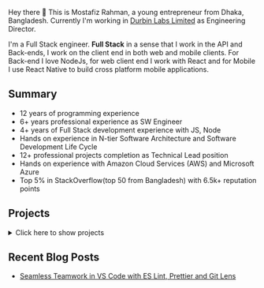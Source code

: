 Hey there 👋 
This is Mostafiz Rahman, a young entrepreneur from Dhaka, Bangladesh. Currently I'm working in [Durbin Labs Limited](http://durbinlabs.com) as Engineering Director. 

I'm a Full Stack engineer. **Full Stack** in a sense that I work in the API and Back-ends, I work on the client end in both web and mobile clients. For Back-end I love NodeJs, for web client end I work with React and for Mobile I use React Native to build cross platform mobile applications. 


## Summary  
-   12 years of programming experience
-   6+ years professional experience as SW Engineer
-   4+ years of Full Stack development experience with JS, Node
-   Hands on experience in N-tier Software Architecture and Software Development Life Cycle
-   12+ professional projects completion as Technical Lead position
-   Hands on experience with Amazon Cloud Services (AWS) and Microsoft Azure
-   Top 5% in StackOverflow(top 50 from Bangladesh) with 6.5k+ reputation points


##  Projects 
<Details> 
 <summary>Click here to show projects</summary>

>  [**Doctor Dekhao**](http://doctordekhao.com.bd/) - Technical Project Manager & DevOps Engineer
> Doctor Dekhao is the Uber in Healthcare industry. It enables any user to virtually visit a doctor anytime from anywhere within a second. It’s been used by 100,000+ users with an average rating of  **4.3**

> **MyStudy** -  Technical Project Manager & DevOps Engineer
> MyStudy is an educational platform by  _Grameenphone(_a subsidiary of  **Telenor**  Group_)_. The most challenging part of the project was to ensure handling 100,000 concurrent users.
 
 
> [**DuMedico**](http://dumedico.com.bd/)  -  Team Lead
>DuMedico is a platform that connects Doctors, Patients & Pharmacies. With AI and Advanced Prediction algorithms it helps doctors to focus on patient’s diagnosis without any distraction.

> **Nikunzo** -  Solution Architect & Team Lead
> Nikunzo is a complete solution for the managing multi-unit residential buildings. With it’s four modules (Security, Accounting, Communication, User Directory management) it brings the residents, staffs, housing committee together under a single platform.

> [**LifePlus**](http://lifeplusbd.com/)  - Technical Project Manager & Team Lead
> LifePlus is a platform offered by  _Lab Aid Limited_  to help their user take appointments, collect samples for tests from home, order medicines and many more. It’s been used in their 22 branches across the country.

> **PWD Project Management Software** - Technical Project Manager & Team Lead
> This project management software is built for 500+ engineers from field and design unit of  [_Public Works Department_](http://pwd.gov.bd/)  to create and manage their projects at granular level. Currently there are 2500+ projects managed via the system.

> **Stadium** - Technical Project Manager & Team Lead
Stadium is a platform offered by  [_Canadian Wealth Inc_](https://canadian-wealth.ca/)  that enables the users to order food and drinks at their seat while watching live sports in the Stadiums.
</Details>


## Recent Blog Posts  
- [Seamless Teamwork in VS Code with ES Lint, Prettier and Git Lens](https://dev.to/mostafiz93/seamless-team-work-in-vs-code-with-es-lint-prettier-and-git-lens-360d)


